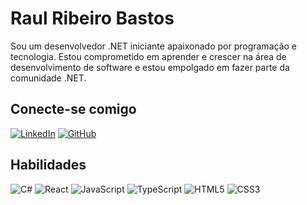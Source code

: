 # Raul Ribeiro Bastos

Sou um desenvolvedor .NET iniciante apaixonado por programação e tecnologia. Estou comprometido em aprender e crescer na área de desenvolvimento de software e estou empolgado em fazer parte da comunidade .NET.

## Conecte-se comigo

[![LinkedIn](https://img.shields.io/badge/-LinkedIn-000?style=for-the-badge&logo=linkedin&logoColor=30A3DC)](https://www.linkedin.com/in/raulribeirobastos/)
[![GitHub](https://img.shields.io/badge/GitHub-000?style=for-the-badge&logo=github&logoColor=white)](+https://github.com/raulrbastos)

## Habilidades

![C#](https://img.shields.io/badge/C%23-000?style=for-the-badge&logo=c-sharp&logoColor=823085)
![React](https://img.shields.io/badge/React-000?style=for-the-badge&logo=react)
![JavaScript](https://img.shields.io/badge/JavaScript-000?style=for-the-badge&logo=javascript)
![TypeScript](https://img.shields.io/badge/TypeScript-000?style=for-the-badge&logo=typescript)
![HTML5](https://img.shields.io/badge/HTML5-000?style=for-the-badge&logo=html5)
![CSS3](https://img.shields.io/badge/CSS3-000?style=for-the-badge&logo=css3&logoColor=264CE4)